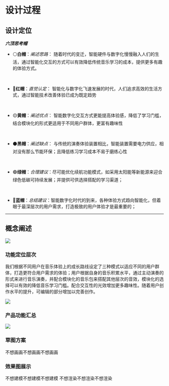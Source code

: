 # 设计过程
## **设计定位**

***六顶思考帽***

- :white_circle:**白帽**：*阐述思路*：
    随着时代的变迁，智能硬件与数字化慢慢融入人们的生活，通过智能化交互的方式可以有效降低传统音乐学习的成本，提供更多有趣的体验方式。
<br>

- :red_circle:**红帽**：*直觉认定*：   智能化与数字化飞速发展的时代，人们追求高效的生活方式，通过智能技术改善体验已成为既定趋势
<br>

- :yellow_circle:**黄帽**：*阐述优点*：
   智能数字化交互方式更能提高体验感，降低了学习门槛，结合模块化的形式更适用于不同用户群体，更富有趣味性
<br>

- :black_circle:**黑帽**：*阐述缺点*： 与传统的演奏体验装置相比，智能装置需要电力供应，相对没有那么节能环保；且降低练习学习成本不易于磨练心性

<br>

- :green_circle:**绿帽**：*合理建议*：尽可能优化续航功能模式，如采用太阳能等新能源来迎合绿色低碳可持续发展；并提供可供选择搭配的学习渠道；

<br>

- :large_blue_circle:**蓝帽**：*总结建议*：智能数字化时代的到来，各种体验方式趋向智能化，但着眼于最深层次的用户需求，打造极致的用户体验才是最重要的；

------

## **概念阐述**

<img src="img/2/21.png">

### 功能定位层次
  我们根据不同用户在音乐体验上的成长路线设定了三种模式以适应不同的用户群体，打造更符合用户需求的体验；用户根据自身的音乐积累水平，通过主动演奏的形式来进行音乐演奏，并配合模块化的音乐包来搭配其他层次的音效，模块化的选择可以有效的降低音乐学习门槛。配合交互性的光效增加更多趣味性。随着用户创作水平的提升，可编辑的部分增加以完善创作。

<img src="img/2/22.png">

### 产品功能汇总
<img src="img/2/23.png">

### 草图方案

不想画画不想画画不想画画
### 效果图展示
不想建模不想建模不想建模
不想渲染不想渲染不想渲染